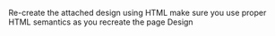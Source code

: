 Re-create the attached design using HTML make sure you use proper HTML semantics as you recreate the page Design

